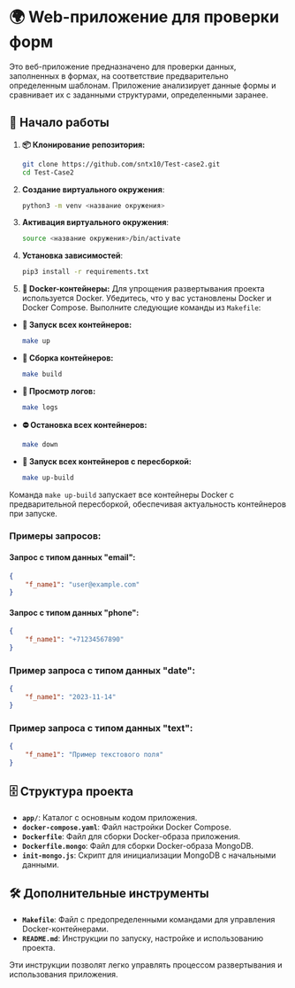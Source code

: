 # 🌍 Web-приложение для проверки форм

Это веб-приложение предназначено для проверки данных, заполненных в формах, на соответствие предварительно определенным шаблонам. Приложение анализирует данные формы и сравнивает их с заданными структурами, определенными заранее.

## 🚀 Начало работы

1. **📦 Клонирование репозитория:**
    ```bash
    git clone https://github.com/sntx10/Test-case2.git
    cd Test-Case2
    ```
2. **Создание виртуального окружения**:
    ```bash
    python3 -m venv <название окружения>
    ```
3. **Активация виртуального окружения**:
    ```bash
    source <название окружения>/bin/activate
    ```
4. **Установка зависимостей**:
    ```bash
    pip3 install -r requirements.txt
    ```

5. **🐳 Docker-контейнеры:**
   Для упрощения развертывания проекта используется Docker. Убедитесь, что у вас установлены Docker и Docker Compose.
   Выполните следующие команды из `Makefile`:

- **🚀 Запуск всех контейнеров:**
    ```bash
    make up
    ```

- **🔧 Сборка контейнеров:**
    ```bash
    make build
    ```

- **📜 Просмотр логов:**
    ```bash
    make logs
    ```

- **⛔ Остановка всех контейнеров:**
    ```bash
    make down
    ```

- **🔨 Запуск всех контейнеров с пересборкой:**
    ```bash
    make up-build
    ```

Команда `make up-build` запускает все контейнеры Docker с предварительной пересборкой, обеспечивая актуальность контейнеров при запуске.

### Примеры запросов:

#### Запрос с типом данных "email":

```json
{
    "f_name1": "user@example.com"
}
```
#### Запрос с типом данных "phone":

```json
{
    "f_name1": "+71234567890"
}
```

### Пример запроса с типом данных "date":

```json
{
    "f_name1": "2023-11-14"
}
```
### Пример запроса с типом данных "text":

```json
{
    "f_name1": "Пример текстового поля"
}
```
## 🗄️ Структура проекта

- **`app/`**: Каталог с основным кодом приложения.
- **`docker-compose.yaml`**: Файл настройки Docker Compose.
- **`Dockerfile`**: Файл для сборки Docker-образа приложения.
- **`Dockerfile.mongo`**: Файл для сборки Docker-образа MongoDB.
- **`init-mongo.js`**: Скрипт для инициализации MongoDB с начальными данными.

## 🛠️ Дополнительные инструменты

- **`Makefile`**: Файл с предопределенными командами для управления Docker-контейнерами.
- **`README.md`**: Инструкции по запуску, настройке и использованию проекта.

Эти инструкции позволят легко управлять процессом развертывания и использования приложения.
